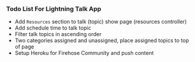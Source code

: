 ### Todo List For Lightning Talk App

<!-- * Add `assigned_to` to "talk" model columns -->
<!-- * Upvote option for the lightning talk topics -->
* Add `Resources` section to talk (topic) show page (resources controller)
* Add schedule time to talk topic
* Filter talk topics in ascending order
* Two categories assigned and unassigned, place assigned topics to top of page
* Setup Heroku for Firehose Community and push content
